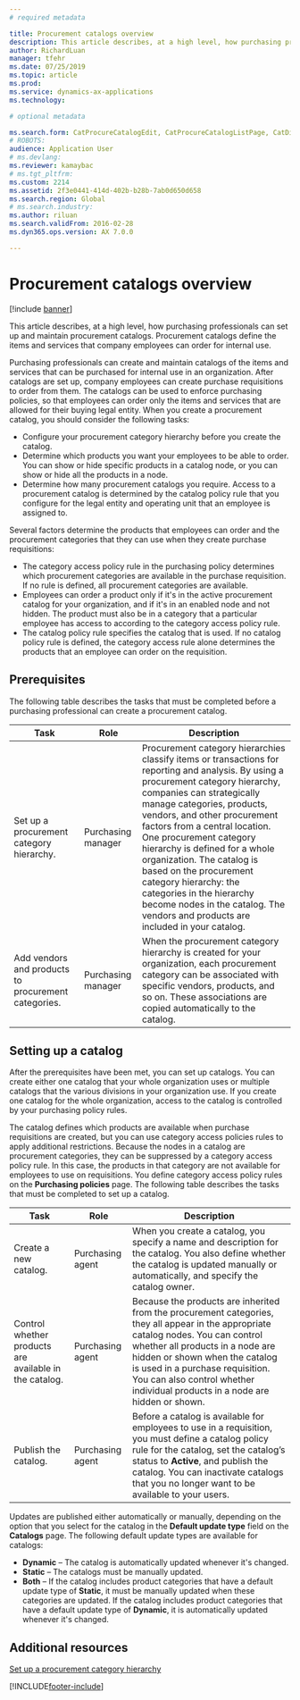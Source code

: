 ```yaml
---
# required metadata

title: Procurement catalogs overview
description: This article describes, at a high level, how purchasing professionals can set up and maintain procurement catalogs. Procurement catalogs define the items and services that company employees can order for internal use.
author: RichardLuan
manager: tfehr
ms.date: 07/25/2019
ms.topic: article
ms.prod: 
ms.service: dynamics-ax-applications
ms.technology: 

# optional metadata

ms.search.form: CatProcureCatalogEdit, CatProcureCatalogListPage, CatDisplayProductRelationAdd
# ROBOTS: 
audience: Application User
# ms.devlang: 
ms.reviewer: kamaybac
# ms.tgt_pltfrm: 
ms.custom: 2214
ms.assetid: 2f3e0441-414d-402b-b28b-7ab0d650d658
ms.search.region: Global
# ms.search.industry: 
ms.author: riluan
ms.search.validFrom: 2016-02-28
ms.dyn365.ops.version: AX 7.0.0

---
```


# Procurement catalogs overview

[!include [banner](../includes/banner.md)]

This article describes, at a high level, how purchasing professionals can set up and maintain procurement catalogs. Procurement catalogs define the items and services that company employees can order for internal use.

Purchasing professionals can create and maintain catalogs of the items and services that can be purchased for internal use in an organization. After catalogs are set up, company employees can create purchase requisitions to order from them. The catalogs can be used to enforce purchasing policies, so that employees can order only the items and services that are allowed for their buying legal entity. When you create a procurement catalog, you should consider the following tasks:

-   Configure your procurement category hierarchy before you create the catalog.
-   Determine which products you want your employees to be able to order. You can show or hide specific products in a catalog node, or you can show or hide all the products in a node.
-   Determine how many procurement catalogs you require. Access to a procurement catalog is determined by the catalog policy rule that you configure for the legal entity and operating unit that an employee is assigned to.

Several factors determine the products that employees can order and the procurement categories that they can use when they create purchase requisitions:

-   The category access policy rule in the purchasing policy determines which procurement categories are available in the purchase requisition. If no rule is defined, all procurement categories are available.
-   Employees can order a product only if it's in the active procurement catalog for your organization, and if it's in an enabled node and not hidden. The product must also be in a category that a particular employee has access to according to the category access policy rule.
-   The catalog policy rule specifies the catalog that is used. If no catalog policy rule is defined, the category access rule alone determines the products that an employee can order on the requisition.

## Prerequisites
The following table describes the tasks that must be completed before a purchasing professional can create a procurement catalog.

| Task                                                | Role               | Description                                                                                                                                                                                                                                                                                                                                                                                                                                                                                                             |
|-----------------------------------------------------|--------------------|-------------------------------------------------------------------------------------------------------------------------------------------------------------------------------------------------------------------------------------------------------------------------------------------------------------------------------------------------------------------------------------------------------------------------------------------------------------------------------------------------------------------------|
| Set up a procurement category hierarchy.            | Purchasing manager | Procurement category hierarchies classify items or transactions for reporting and analysis. By using a procurement category hierarchy, companies can strategically manage categories, products, vendors, and other procurement factors from a central location. One procurement category hierarchy is defined for a whole organization. The catalog is based on the procurement category hierarchy: the categories in the hierarchy become nodes in the catalog. The vendors and products are included in your catalog. |
| Add vendors and products to procurement categories. | Purchasing manager | When the procurement category hierarchy is created for your organization, each procurement category can be associated with specific vendors, products, and so on. These associations are copied automatically to the catalog.                                                                                                                                                                                                                                                                                           |

## Setting up a catalog
After the prerequisites have been met, you can set up catalogs. You can create either one catalog that your whole organization uses or multiple catalogs that the various divisions in your organization use. If you create one catalog for the whole organization, access to the catalog is controlled by your purchasing policy rules.  

The catalog defines which products are available when purchase requisitions are created, but you can use category access policies rules to apply additional restrictions. Because the nodes in a catalog are procurement categories, they can be suppressed by a category access policy rule. In this case, the products in that category are not available for employees to use on requisitions. You define category access policy rules on the **Purchasing policies** page. The following table describes the tasks that must be completed to set up a catalog.

| Task                                                   | Role             | Description                                                                                                                                                                                                                                                                                                                  |
|--------------------------------------------------------|------------------|------------------------------------------------------------------------------------------------------------------------------------------------------------------------------------------------------------------------------------------------------------------------------------------------------------------------------|
| Create a new catalog.                                  | Purchasing agent | When you create a catalog, you specify a name and description for the catalog. You also define whether the catalog is updated manually or automatically, and specify the catalog owner.                                                                                                                                      |
| Control whether products are available in the catalog. | Purchasing agent | Because the products are inherited from the procurement categories, they all appear in the appropriate catalog nodes. You can control whether all products in a node are hidden or shown when the catalog is used in a purchase requisition. You can also control whether individual products in a node are hidden or shown. |
| Publish the catalog.                                   | Purchasing agent | Before a catalog is available for employees to use in a requisition, you must define a catalog policy rule for the catalog, set the catalog’s status to **Active**, and publish the catalog. You can inactivate catalogs that you no longer want to be available to your users.                                              |

Updates are published either automatically or manually, depending on the option that you select for the catalog in the **Default update type** field on the **Catalogs** page. The following default update types are available for catalogs:

-   **Dynamic** – The catalog is automatically updated whenever it's changed.
-   **Static** – The catalogs must be manually updated.
-   **Both** – If the catalog includes product categories that have a default update type of **Static**, it must be manually updated when these categories are updated. If the catalog includes product categories that have a default update type of **Dynamic**, it is automatically updated whenever it's changed.


Additional resources
--------

[Set up a procurement category hierarchy](tasks/set-up-procurement-category-hierarchy.md)





[!INCLUDE[footer-include](../../includes/footer-banner.md)]